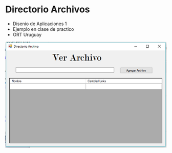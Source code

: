 Directorio Archivos
===================
* Disenio de Aplicaciones 1
* Ejemplo en clase de practico
* ORT Uruguay


![alt text](https://github.com/McPetro/DA1_DirectorioArchivos/blob/master/1.PNG "Ventana principal")

